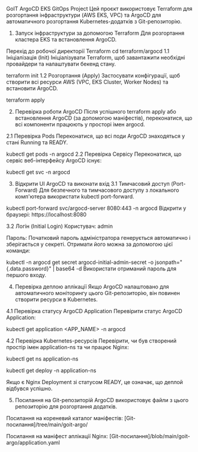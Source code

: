 GoIT ArgoCD EKS GitOps Project
Цей проєкт використовує Terraform для розгортання інфраструктури (AWS EKS, VPC) та ArgoCD для автоматичного розгортання Kubernetes-додатків з Git-репозиторію.

1. Запуск інфраструктури за допомогою Terraform
Для розгортання кластера EKS та встановлення ArgoCD.

Перехід до робочої директорії Terraform
cd terraform/argocd
1.1 Ініціалізація (Init)
Ініціалізувати Terraform, щоб завантажити необхідні провайдери та налаштувати бекенд стану.

terraform init
1.2 Розгортання (Apply)
Застосувати конфігурації, щоб створити всі ресурси AWS (VPC, EKS Cluster, Worker Nodes) та встановити ArgoCD.

terraform apply

2. Перевірка роботи ArgoCD
Після успішного terraform apply або встановлення ArgoCD (за допомогою маніфестів), переконатися, що всі компоненти працюють у просторі імен argocd.

2.1 Перевірка Pods
Переконатися, що всі поди ArgoCD знаходяться у стані Running та READY.

kubectl get pods -n argocd
2.2 Перевірка Сервісу
Переконатися, що сервіс веб-інтерфейсу ArgoCD існує:

kubectl get svc -n argocd

3. Відкрити UI ArgoCD та виконати вхід
3.1 Тимчасовий доступ (Port-Forward)
Для безпечного та тимчасового доступу з локального комп'ютера використати kubectl port-forward.

kubectl port-forward svc/argocd-server 8080:443 -n argocd
Відкрити у браузері: https://localhost:8080

3.2 Логін (Initial Login)
Користувач: admin

Пароль: Початковий пароль адміністратора генерується автоматично і зберігається у секреті. Отримати його можна за допомогою цієї команди:

kubectl -n argocd get secret argocd-initial-admin-secret -o jsonpath="{.data.password}" | base64 -d
Використати отриманий пароль для першого входу.

4. Перевірка деплою аплікації
Якщо ArgoCD налаштовано для автоматичного моніторингу цього Git-репозиторію, він повинен створити ресурси в Kubernetes.

4.1 Перевірка статусу ArgoCD Application
Перевірити статус ArgoCD Application:

kubectl get application <APP_NAME> -n argocd

4.2 Перевірка Kubernetes-ресурсів
Перевірити, чи був створений простір імен application-ns та чи працює Nginx:

kubectl get ns application-ns

kubectl get deploy -n application-ns

Якщо є Nginx Deployment зі статусом READY, це означає, що деплой відбувся успішно.

5. Посилання на Git-репозиторій
ArgoCD використовує файли з цього репозиторію для розгортання додатків.

Посилання на кореневий каталог маніфестів:
[Git-посилання]/tree/main/goit-argo/

Посилання на маніфест аплікації Nginx:
[Git-посилання]/blob/main/goit-argo/application.yaml 